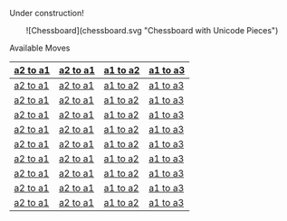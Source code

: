 Under construction!
<div align="center">
  ![Chessboard](chessboard.svg "Chessboard with Unicode Pieces")
</div>



Available Moves
<div align="center">

  | [a2 to a1](#) | [a2 to a1](#) | [a1 to a2](#) | [a1 to a3](#) |
  |-|-|-|-|
  | [a2 to a1](#) | [a2 to a1](#) | [a1 to a2](#) | [a1 to a3](#) |
  | [a2 to a1](#) | [a2 to a1](#) | [a1 to a2](#) | [a1 to a3](#) |
  | [a2 to a1](#) | [a2 to a1](#) | [a1 to a2](#) | [a1 to a3](#) |
  | [a2 to a1](#) | [a2 to a1](#) | [a1 to a2](#) | [a1 to a3](#) |
  | [a2 to a1](#) | [a2 to a1](#) | [a1 to a2](#) | [a1 to a3](#) |
  | [a2 to a1](#) | [a2 to a1](#) | [a1 to a2](#) | [a1 to a3](#) |
  | [a2 to a1](#) | [a2 to a1](#) | [a1 to a2](#) | [a1 to a3](#) |
  | [a2 to a1](#) | [a2 to a1](#) | [a1 to a2](#) | [a1 to a3](#) |
  | [a2 to a1](#) | [a2 to a1](#) | [a1 to a2](#) | [a1 to a3](#) |
</div>

